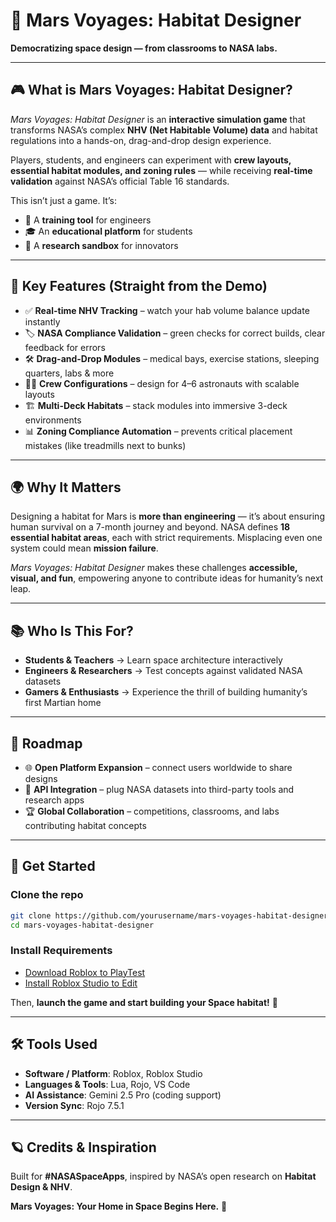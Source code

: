 # 🌌 Mars Voyages: Habitat Designer

**Democratizing space design — from classrooms to NASA labs.**

---

## 🎮 What is Mars Voyages: Habitat Designer?

*Mars Voyages: Habitat Designer* is an **interactive simulation game** that transforms NASA’s complex **NHV (Net Habitable Volume) data** and habitat regulations into a hands-on, drag-and-drop design experience.

Players, students, and engineers can experiment with **crew layouts, essential habitat modules, and zoning rules** — while receiving **real-time validation** against NASA’s official Table 16 standards.

This isn’t just a game. It’s:

* 🚀 A **training tool** for engineers
* 🎓 An **educational platform** for students
* 🔬 A **research sandbox** for innovators

---

## 🎥 Key Features (Straight from the Demo)

* ✅ **Real-time NHV Tracking** – watch your hab volume balance update instantly
* 🏷 **NASA Compliance Validation** – green checks for correct builds, clear feedback for errors
* 🛠 **Drag-and-Drop Modules** – medical bays, exercise stations, sleeping quarters, labs & more
* 👩‍🚀 **Crew Configurations** – design for 4–6 astronauts with scalable layouts
* 🏗 **Multi-Deck Habitats** – stack modules into immersive 3-deck environments
* 📊 **Zoning Compliance Automation** – prevents critical placement mistakes (like treadmills next to bunks)

---

## 🌍 Why It Matters

Designing a habitat for Mars is **more than engineering** — it’s about ensuring human survival on a 7-month journey and beyond. NASA defines **18 essential habitat areas**, each with strict requirements. Misplacing even one system could mean **mission failure**.

*Mars Voyages: Habitat Designer* makes these challenges **accessible, visual, and fun**, empowering anyone to contribute ideas for humanity’s next leap.

---

## 📚 Who Is This For?

* **Students & Teachers** → Learn space architecture interactively
* **Engineers & Researchers** → Test concepts against validated NASA datasets
* **Gamers & Enthusiasts** → Experience the thrill of building humanity’s first Martian home

---

## 🔮 Roadmap

* 🌐 **Open Platform Expansion** – connect users worldwide to share designs
* 🧩 **API Integration** – plug NASA datasets into third-party tools and research apps
* 🏆 **Global Collaboration** – competitions, classrooms, and labs contributing habitat concepts

---

## 🚀 Get Started

### Clone the repo

```bash
git clone https://github.com/yourusername/mars-voyages-habitat-designer.git
cd mars-voyages-habitat-designer
```

### Install Requirements

* [Download Roblox to PlayTest](https://www.roblox.com/download)
* [Install Roblox Studio to Edit](https://create.roblox.com/)

Then, **launch the game and start building your Space habitat!** 🚀

---

## 🛠 Tools Used

* **Software / Platform**: Roblox, Roblox Studio
* **Languages & Tools**: Lua, Rojo, VS Code
* **AI Assistance**: Gemini 2.5 Pro (coding support)
* **Version Sync**: Rojo 7.5.1

---

## 🪐 Credits & Inspiration

Built for **#NASASpaceApps**, inspired by NASA’s open research on **Habitat Design & NHV**.

**Mars Voyages: Your Home in Space Begins Here.** 🌌